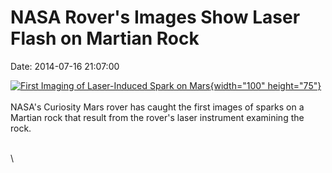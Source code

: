 NASA Rover\'s Images Show Laser Flash on Martian Rock
=====================================================

Date: 2014-07-16 21:07:00

[![First Imaging of Laser-Induced Spark on
Mars](http://www.jpl.nasa.gov/images/msl/20140716/pia18401-226.jpg){width="100"
height="75"}](http://www.jpl.nasa.gov/news/news.php?release=2014-232&rn=news.xml&rst=4217)\
\
NASA\'s Curiosity Mars rover has caught the first images of sparks on a
Martian rock that result from the rover\'s laser instrument examining
the rock.

\
\
